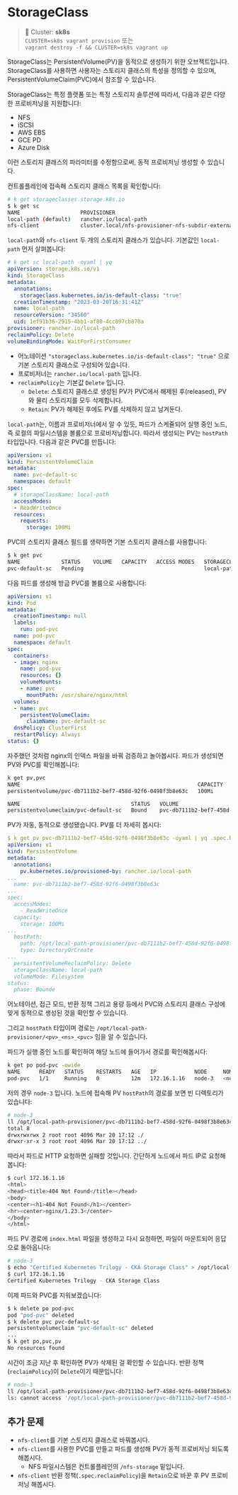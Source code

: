 # StorageClass

> 📘 Cluster: **sk8s**
<br> `CLUSTER=sk8s vagrant provision` 또는
<br> `vagrant destroy -f && CLUSTER=sk8s vagrant up`

StorageClass는 PersistentVolume(PV)을 동적으로 생성하기 위한 오브젝트입니다. StorageClass를 사용하면 사용자는 스토리지 클래스의 특성을 정의할 수 있으며, PersistentVolumeClaim(PVC)에서 참조할 수 있습니다.

StorageClass는 특정 플랫폼 또는 특정 스토리지 솔루션에 따라서, 다음과 같은 다양한 프로비저닝을 지원합니다:
 - NFS
 - iSCSI
 - AWS EBS
 - GCE PD
 - Azure Disk
 
 이런 스토리지 클래스의 파라미터를 수정함으로써, 동적 프로비저닝 생성할 수 있습니다.

컨트롤플레인에 접속해 스토리지 클래스 목록을 확인합니다:
```sh
# k get storageclasses.storage.k8s.io
$ k get sc
NAME                   PROVISIONER                                                     RECLAIMPOLICY   VOLUMEBINDINGMODE      ALLOWVOLUMEEXPANSION   AGE
local-path (default)   rancher.io/local-path                                           Delete          WaitForFirstConsumer   false                  64s
nfs-client             cluster.local/nfs-provisioner-nfs-subdir-external-provisioner   Delete          Immediate              true                   59s
```

`local-path`와 `nfs-client` 두 개의 스토리지 클래스가 있습니다. 기본값인 `local-path` 먼저 살펴봅니다:
```yaml
# k get sc local-path -oyaml | yq
apiVersion: storage.k8s.io/v1
kind: StorageClass
metadata:
  annotations:
    storageclass.kubernetes.io/is-default-class: "true"
  creationTimestamp: "2023-03-20T16:31:41Z"
  name: local-path
  resourceVersion: "34560"
  uid: 1ef91b36-2915-4bb1-af80-4cc897cb870a
provisioner: rancher.io/local-path
reclaimPolicy: Delete
volumeBindingMode: WaitForFirstConsumer
```
- 어노테이션 `"storageclass.kubernetes.io/is-default-class": "true"` 으로 기본 스토리지 클래스로 구성되어 있습니다.
- 프로비저너는 `rancher.io/local-path` 입니다.
- `reclaimPolicy`는 기본값 `Delete` 입니다.
  - `Delete`: 스토리지 클래스로 생성된 PV가 PVC에서 해제된 후(released), PV와 물리 스토리지를 모두 삭제합니다.
  - `Retain`: PV가 해제된 후에도 PV를 삭제하지 않고 남겨둔다.

`local-path`는, 이름과 프로비저너에서 알 수 있듯, 파드가 스케쥴되어 실행 중인 노드, 즉 로컬의 파일시스템을 볼륨으로 프로비저닝합니다. 따라서 생성되는 PV는 `hostPath` 타입입니다. 다음과 같은 PVC를 만듭니다:

```yaml
apiVersion: v1
kind: PersistentVolumeClaim
metadata:
  name: pvc-default-sc
  namespace: default
spec:
  # storageClassName: local-path
  accessModes:
  - ReadWriteOnce
  resources:
    requests:
      storage: 100Mi
```

PVC의 스토리지 클래스 필드를 생략하면 기본 스토리지 클래스를 사용합니다:
```sh
$ k get pvc
NAME             STATUS    VOLUME   CAPACITY   ACCESS MODES   STORAGECLASS   AGE
pvc-default-sc   Pending                                      local-path     4s
```

다음 파드를 생성해 방금 PVC를 볼륨으로 사용합니다:
```yaml
apiVersion: v1
kind: Pod
metadata:
  creationTimestamp: null
  labels:
    run: pod-pvc
  name: pod-pvc
  namespace: default
spec:
  containers:
  - image: nginx
    name: pod-pvc
    resources: {}
    volumeMounts:
    - name: pvc
      mountPath: /usr/share/nginx/html
  volumes:
  - name: pvc
    persistentVolumeClaim:
      claimName: pvc-default-sc
  dnsPolicy: ClusterFirst
  restartPolicy: Always
status: {}
```

자주했던 것처럼 nginx의 인덱스 파일을 바꿔 검증하고 놀아봅시다. 파드가 생성되면 PV와 PVC를 확인해봅니다:
```sh
k get pv,pvc
NAME                                                        CAPACITY   ACCESS MODES   RECLAIM POLICY   STATUS   CLAIM                    STORAGECLASS   REASON   AGE
persistentvolume/pvc-db7111b2-bef7-458d-92f6-0498f3b8e63c   100Mi      RWO            Delete           Bound    default/pvc-default-sc   local-path              2m23s

NAME                                   STATUS   VOLUME                                     CAPACITY   ACCESS MODES   STORAGECLASS   AGE
persistentvolumeclaim/pvc-default-sc   Bound    pvc-db7111b2-bef7-458d-92f6-0498f3b8e63c   100Mi      RWO            local-path     2m45s
```

PV가 자동, 동적으로 생성됐습니다. PV를 더 자세히 봅시다:
```yaml
$ k get pv pvc-db7111b2-bef7-458d-92f6-0498f3b8e63c -oyaml | yq .spec.hostPath
apiVersion: v1
kind: PersistentVolume
metadata:
  annotations:
    pv.kubernetes.io/provisioned-by: rancher.io/local-path
...
  name: pvc-db7111b2-bef7-458d-92f6-0498f3b8e63c
...
spec:
  accessModes:
    - ReadWriteOnce
  capacity:
    storage: 100Mi
...
  hostPath:
    path: /opt/local-path-provisioner/pvc-db7111b2-bef7-458d-92f6-0498f3b8e63c_default_pvc-default-sc
    type: DirectoryOrCreate
...
  persistentVolumeReclaimPolicy: Delete
  storageClassName: local-path
  volumeMode: Filesystem
status:
  phase: Bounde
```

어노테이션, 접근 모드, 반환 정책 그리고 용량 등에서 PVC와 스토리지 클래스 구성에 맞게 동적으로 생성된 것을 확인할 수 있습니다.

그리고 `hostPath` 타입이며 경로는 `/opt/local-path-provisioner/<pv>_<ns>_<pvc>` 임을 알 수 있습니다. 

파드가 실행 중인 노드를 확인하여 해당 노드에 들어가서 경로를 확인해봅시다:
```sh
k get po pod-pvc -owide
NAME      READY   STATUS    RESTARTS   AGE   IP            NODE     NOMINATED NODE   READINESS GATES
pod-pvc   1/1     Running   0          12m   172.16.1.16   node-3   <none>           <none>
```

저의 경우 `node-3` 입니다. 노드에 접속해 PV `hostPath`의 경로를 보면 빈 디렉토리가 있습니다:
```sh
# node-3
ll /opt/local-path-provisioner/pvc-db7111b2-bef7-458d-92f6-0498f3b8e63c_default_pvc-default-sc
total 8
drwxrwxrwx 2 root root 4096 Mar 20 17:12 ./
drwxr-xr-x 3 root root 4096 Mar 20 17:12 ../
```

따라서 파드로 HTTP 요청하면 실패할 것입니다. 간단하게 노드에서 파드 IP로 요청해봅니다:
```sh
$ curl 172.16.1.16
<html>
<head><title>404 Not Found</title></head>
<body>
<center><h1>404 Not Found</h1></center>
<hr><center>nginx/1.23.3</center>
</body>
</html>
```

파드 PV 경로에 `index.html` 파일을 생성하고 다시 요청하면, 파일이 마운트되어 응답으로 돌아옵니다:
```sh
# node-3
$ echo "Certified Kubernetes Trilogy - CKA Storage Class" > /opt/local-path-provisioner/pvc-db7111b2-bef7-458d-92f6-0498f3b8e63c_default_pvc-default-sc/index.html
$ curl 172.16.1.16
Certified Kubernetes Trilogy - CKA Storage Class
```

이제 파드와 PVC를 지워보겠습니다:
```sh
$ k delete po pod-pvc
pod "pod-pvc" deleted
$ k delete pvc pvc-default-sc
persistentvolumeclaim "pvc-default-sc" deleted
...
$ k get po,pvc,pv
No resources found
```

시간이 조금 지난 후 확인하면 PV가 삭제된 걸 확인할 수 있습니다. 반환 정책(`reclaimPolicy`)이 `Delete`이기 때문입니다:
```sh
# node-3
ll /opt/local-path-provisioner/pvc-db7111b2-bef7-458d-92f6-0498f3b8e63c_default_pvc-default-sc/
ls: cannot access '/opt/local-path-provisioner/pvc-db7111b2-bef7-458d-92f6-0498f3b8e63c_default_pvc-default-sc/': No such file or directory
```

## 추가 문제
- `nfs-client`를 기본 스토리지 클래스로 바꿔봅시다.
- `nfs-client`를 사용한 PVC를 만들고 파드를 생성해 PV가 동적 프로비저닝 되도록 해봅시다.
  - NFS 파일시스템은 컨트롤플레인의 `/nfs-storage` 밑입니다.
- `nfs-client` 반환 정책(`.spec.reclaimPolicy`)을 `Retain`으로 바꾼 후 PV 프로비저닝 해봅시다.
